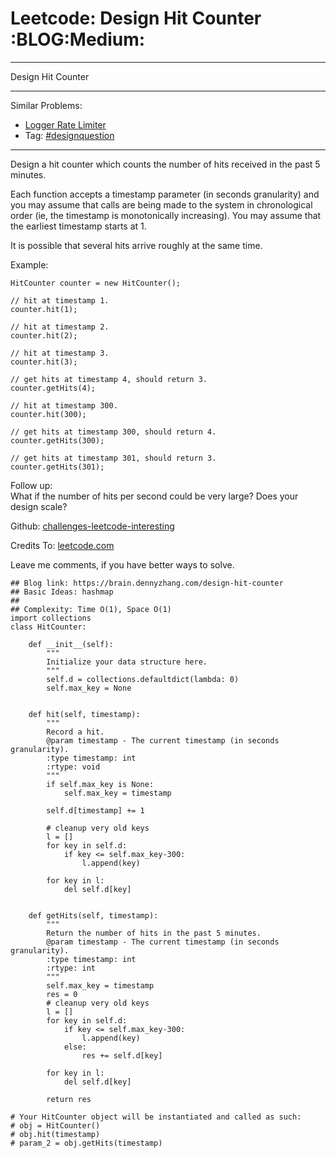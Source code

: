 # Leetcode: Design Hit Counter     :BLOG:Medium:


---

Design Hit Counter  

---

Similar Problems:  
-   [Logger Rate Limiter](https://brain.dennyzhang.com/logger-rate-limiter)
-   Tag: [#designquestion](https://brain.dennyzhang.com/tag/designquestion)

---

Design a hit counter which counts the number of hits received in the past 5 minutes.  

Each function accepts a timestamp parameter (in seconds granularity) and you may assume that calls are being made to the system in chronological order (ie, the timestamp is monotonically increasing). You may assume that the earliest timestamp starts at 1.  

It is possible that several hits arrive roughly at the same time.  

Example:  

    HitCounter counter = new HitCounter();
    
    // hit at timestamp 1.
    counter.hit(1);
    
    // hit at timestamp 2.
    counter.hit(2);
    
    // hit at timestamp 3.
    counter.hit(3);
    
    // get hits at timestamp 4, should return 3.
    counter.getHits(4);
    
    // hit at timestamp 300.
    counter.hit(300);
    
    // get hits at timestamp 300, should return 4.
    counter.getHits(300);
    
    // get hits at timestamp 301, should return 3.
    counter.getHits(301);

Follow up:  
What if the number of hits per second could be very large? Does your design scale?  

Github: [challenges-leetcode-interesting](https://github.com/DennyZhang/challenges-leetcode-interesting/tree/master/design-hit-counter)  

Credits To: [leetcode.com](https://leetcode.com/problems/design-hit-counter/description/)  

Leave me comments, if you have better ways to solve.  

    ## Blog link: https://brain.dennyzhang.com/design-hit-counter
    ## Basic Ideas: hashmap
    ##
    ## Complexity: Time O(1), Space O(1)
    import collections
    class HitCounter:
    
        def __init__(self):
            """
            Initialize your data structure here.
            """
            self.d = collections.defaultdict(lambda: 0)
            self.max_key = None
    
    
        def hit(self, timestamp):
            """
            Record a hit.
            @param timestamp - The current timestamp (in seconds granularity).
            :type timestamp: int
            :rtype: void
            """
            if self.max_key is None:
                self.max_key = timestamp
    
            self.d[timestamp] += 1
    
            # cleanup very old keys
            l = []
            for key in self.d:
                if key <= self.max_key-300:
                    l.append(key)
    
            for key in l:
                del self.d[key]
    
    
        def getHits(self, timestamp):
            """
            Return the number of hits in the past 5 minutes.
            @param timestamp - The current timestamp (in seconds granularity).
            :type timestamp: int
            :rtype: int
            """
            self.max_key = timestamp
            res = 0
            # cleanup very old keys
            l = []
            for key in self.d:
                if key <= self.max_key-300:
                    l.append(key)
                else:
                    res += self.d[key]
    
            for key in l:
                del self.d[key]
    
            return res
    
    # Your HitCounter object will be instantiated and called as such:
    # obj = HitCounter()
    # obj.hit(timestamp)
    # param_2 = obj.getHits(timestamp)